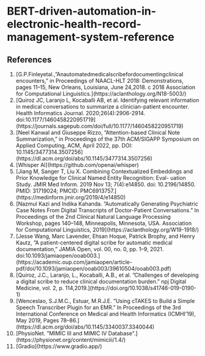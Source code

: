 # BERT-driven-automation-in-electronic-health-record-management-system-reference

## References

<ol>
  <li>[G.P.Finleyetal.,”Anautomatedmedicalscribefordocumentingclinical encounters,” in Proceedings of NAACL-HLT 2018: Demonstrations, pages 11–15, New Orleans, Louisiana, June 24,2018. c 2018 Association for Computational Linguistics.](https://aclanthology.org/N18-5003/)</li>
  <li>[Quiroz JC, Laranjo L, Kocaballi AB, et al. Identifying relevant information in medical conversations to summarize a clinician-patient encounter. Health Informatics Journal. 2020;26(4):2906-2914. doi:10.1177/1460458220951719](https://journals.sagepub.com/doi/full/10.1177/1460458220951719)</li>
  <li>[Neel Kanwal and Giuseppe Rizzo, ”Attention-based Clinical Note Summarization,” in Proceedings of the 37th ACM/SIGAPP Symposium on Applied Computing, ACM, April 2022, pp. DOI: 10.1145/3477314.3507256](https://dl.acm.org/doi/abs/10.1145/3477314.3507256)</li>
  <li>[Whisper AI](https://github.com/openai/whisper)</li>
  <li>[Jiang M, Sanger T, Liu X. Combining Contextualized Embeddings and Prior Knowledge for Clinical Named Entity Recognition: Eval- uation Study. JMIR Med Inform. 2019 Nov 13; 7(4):e14850. doi: 10.2196/14850. PMID: 31719024; PMCID: PMC6913757.](https://medinform.jmir.org/2019/4/e14850)</li>
  <li>[Nazmul Kazi and Indika Kahanda. ”Automatically Generating Psychiatric Case Notes From Digital Transcripts of Doctor-Patient Conversations.” In Proceedings of the 2nd Clinical Natural Language Processing Workshop, pages 140–148, Minneapolis, Minnesota, USA. Association for Computational Linguistics, 2019](https://aclanthology.org/W19-1918/)</li>
  <li>[Jesse Wang, Marc Lavender, Ehsan Hoque, Patrick Brophy, and Henry Kautz, ”A patient-centered digital scribe for automatic medical documentation,” JAMIA Open, vol. 00, no. 0, pp. 1–9, 2021. doi:10.1093/jamiaopen/ooab003.](https://academic.oup.com/jamiaopen/article-pdf/doi/10.1093/jamiaopen/ooab003/39610504/ooab003.pdf)</li>
  <li>[Quiroz, J.C., Laranjo, L., Kocaballi, A.B., et al. ”Challenges of developing a digital scribe to reduce clinical documentation burden.” npj Digital Medicine, vol. 2, p. 114,2019.](https://doi.org/10.1038/s41746-019-0190-1)</li>
  <li>[Wenceslao, S.J.M.C., Estuar, M.R.J.E. ”Using cTAKES to Build a Simple Speech Transcriber Plugin for an EMR.” In Proceedings of the 3rd International Conference on Medical and Health Informatics (ICMHI’19), May 2019, Pages 78–86.](https://dl.acm.org/doi/abs/10.1145/3340037.3340044)</li>
  <li>[PhysioNet. ”MIMIC III and MIMIC IV Database".](https://physionet.org/content/mimiciii/1.4/)</li>
  <li>[Gradio](https://www.gradio.app/)</li>
</ol>
